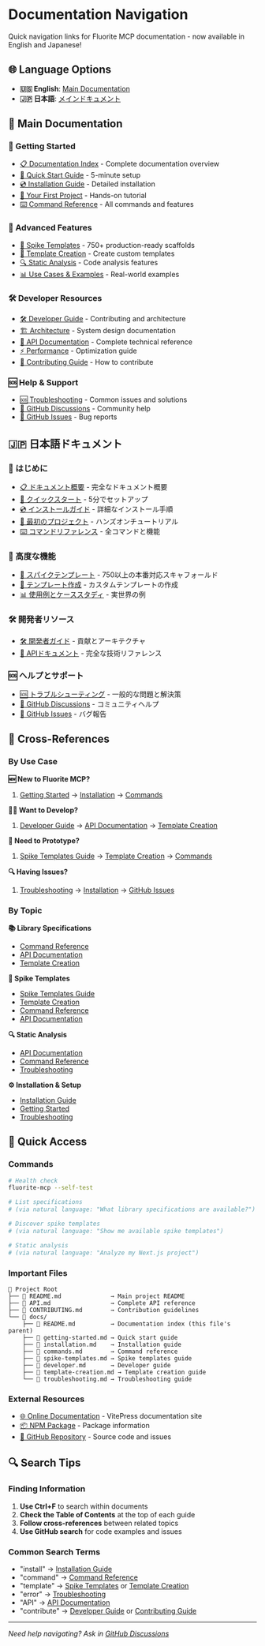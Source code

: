 # Documentation Navigation

Quick navigation links for Fluorite MCP documentation - now available in English and Japanese!

## 🌐 Language Options

- **🇺🇸 English**: [Main Documentation](./README.md)
- **🇯🇵 日本語**: [メインドキュメント](./ja/)

## 📖 Main Documentation

### 🚀 Getting Started
- [📋 Documentation Index](./README.md) - Complete documentation overview
- [🚀 Quick Start Guide](./getting-started.md) - 5-minute setup
- [💿 Installation Guide](./installation.md) - Detailed installation  
- [🎯 Your First Project](./introduction.md) - Hands-on tutorial
- [⌨️ Command Reference](./commands.md) - All commands and features

### 🧪 Advanced Features
- [🧪 Spike Templates](./spike-templates.md) - 750+ production-ready scaffolds
- [📝 Template Creation](./template-creation.md) - Create custom templates
- [🔍 Static Analysis](./STATIC_ANALYSIS.md) - Code analysis features
- [📊 Use Cases & Examples](./use-cases-examples.md) - Real-world examples

### 🛠️ Developer Resources
- [🛠️ Developer Guide](./developer.md) - Contributing and architecture
- [🏗️ Architecture](./architecture/) - System design documentation
- [🔧 API Documentation](../API.md) - Complete technical reference
- [⚡ Performance](./performance.md) - Optimization guide
- [🤝 Contributing Guide](../CONTRIBUTING.md) - How to contribute

### 🆘 Help & Support
- [🆘 Troubleshooting](./troubleshooting.md) - Common issues and solutions
- [💬 GitHub Discussions](https://github.com/kotsutsumi/fluorite-mcp/discussions) - Community help
- [🐛 GitHub Issues](https://github.com/kotsutsumi/fluorite-mcp/issues) - Bug reports

## 🇯🇵 日本語ドキュメント

### 🚀 はじめに
- [📋 ドキュメント概要](./ja/) - 完全なドキュメント概要
- [🚀 クイックスタート](./ja/getting-started.md) - 5分でセットアップ
- [💿 インストールガイド](./ja/installation.md) - 詳細なインストール手順
- [🎯 最初のプロジェクト](./ja/introduction.md) - ハンズオンチュートリアル
- [⌨️ コマンドリファレンス](./ja/commands.md) - 全コマンドと機能

### 🧪 高度な機能
- [🧪 スパイクテンプレート](./ja/spike-templates.md) - 750以上の本番対応スキャフォールド
- [📝 テンプレート作成](./ja/template-creation.md) - カスタムテンプレートの作成
- [📊 使用例とケーススタディ](./ja/use-cases-examples.md) - 実世界の例

### 🛠️ 開発者リソース  
- [🛠️ 開発者ガイド](./ja/developer.md) - 貢献とアーキテクチャ
- [🔧 APIドキュメント](../API.md) - 完全な技術リファレンス

### 🆘 ヘルプとサポート
- [🆘 トラブルシューティング](./ja/troubleshooting.md) - 一般的な問題と解決策
- [💬 GitHub Discussions](https://github.com/kotsutsumi/fluorite-mcp/discussions) - コミュニティヘルプ
- [🐛 GitHub Issues](https://github.com/kotsutsumi/fluorite-mcp/issues) - バグ報告

## 🔗 Cross-References

### By Use Case

**🆕 New to Fluorite MCP?**
1. [Getting Started](./getting-started.md) → [Installation](./installation.md) → [Commands](./commands.md)

**🧑‍💻 Want to Develop?**
1. [Developer Guide](./developer.md) → [API Documentation](../API.md) → [Template Creation](./template-creation.md)

**🧪 Need to Prototype?**
1. [Spike Templates Guide](./spike-templates.md) → [Template Creation](./template-creation.md) → [Commands](./commands.md)

**🔍 Having Issues?**
1. [Troubleshooting](./troubleshooting.md) → [Installation](./installation.md#troubleshooting) → [GitHub Issues](https://github.com/kotsutsumi/fluorite-mcp/issues)

### By Topic

**📚 Library Specifications**
- [Command Reference](./commands.md#library-specifications)
- [API Documentation](../API.md#specification-format)
- [Template Creation](./template-creation.md#library-specification-creation)

**🧪 Spike Templates**
- [Spike Templates Guide](./spike-templates.md)
- [Template Creation](./template-creation.md#spike-template-creation)
- [Command Reference](./commands.md#spike-development-commands)
- [API Documentation](../API.md#spike-templates)

**🔍 Static Analysis**
- [API Documentation](../API.md#static-analysis)
- [Command Reference](./commands.md#static-analysis-commands)
- [Troubleshooting](./troubleshooting.md#static-analysis-issues)

**⚙️ Installation & Setup**
- [Installation Guide](./installation.md)
- [Getting Started](./getting-started.md#quick-start-5-minutes)
- [Troubleshooting](./troubleshooting.md#installation-issues)

## 📱 Quick Access

### Commands
```bash
# Health check
fluorite-mcp --self-test

# List specifications
# (via natural language: "What library specifications are available?")

# Discover spike templates
# (via natural language: "Show me available spike templates")

# Static analysis
# (via natural language: "Analyze my Next.js project")
```

### Important Files
```
📁 Project Root
├── 📄 README.md              → Main project README
├── 📄 API.md                 → Complete API reference
├── 📄 CONTRIBUTING.md        → Contribution guidelines
└── 📁 docs/
    ├── 📄 README.md          → Documentation index (this file's parent)
    ├── 📄 getting-started.md → Quick start guide
    ├── 📄 installation.md    → Installation guide
    ├── 📄 commands.md        → Command reference
    ├── 📄 spike-templates.md → Spike templates guide
    ├── 📄 developer.md       → Developer guide
    ├── 📄 template-creation.md → Template creation guide
    └── 📄 troubleshooting.md → Troubleshooting guide
```

### External Resources
- [🌐 Online Documentation](https://kotsutsumi.github.io/fluorite-mcp) - VitePress documentation site
- [📦 NPM Package](https://www.npmjs.com/package/fluorite-mcp) - Package information
- [🐙 GitHub Repository](https://github.com/kotsutsumi/fluorite-mcp) - Source code and issues

## 🔍 Search Tips

### Finding Information
1. **Use Ctrl+F** to search within documents
2. **Check the Table of Contents** at the top of each guide
3. **Follow cross-references** between related topics
4. **Use GitHub search** for code examples and issues

### Common Search Terms
- "install" → [Installation Guide](./installation.md)
- "command" → [Command Reference](./commands.md)
- "template" → [Spike Templates](./spike-templates.md) or [Template Creation](./template-creation.md)
- "error" → [Troubleshooting](./troubleshooting.md)
- "API" → [API Documentation](../API.md)
- "contribute" → [Developer Guide](./developer.md) or [Contributing Guide](../CONTRIBUTING.md)

---

*Need help navigating? Ask in [GitHub Discussions](https://github.com/kotsutsumi/fluorite-mcp/discussions)*